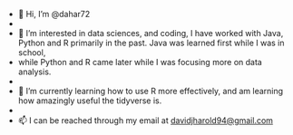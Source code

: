 - 👋 Hi, I’m @dahar72
- 
- 👀 I’m interested in data sciences, and coding, I have worked with Java, Python and R primarily in the past. Java was learned first while I was in school, 
-   while Python and R came later while I was focusing more on data analysis.
- 
- 🌱 I’m currently learning how to use R more effectively, and am learning how amazingly useful the tidyverse is.
- 
- 📫 I can be reached through my email at davidjharold94@gmail.com

<!---
dahar72/dahar72 is a ✨ special ✨ repository because its `README.md` (this file) appears on your GitHub profile.
You can click the Preview link to take a look at your changes.
--->
